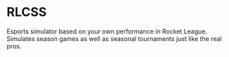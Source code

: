 # RLCSS
Esports simulator based on your own performance in Rocket League. Simulates season games as well as seasonal tournaments just like the real pros.
